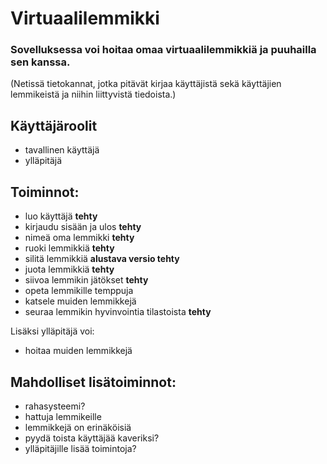 # Virtuaalilemmikki

### Sovelluksessa voi hoitaa omaa virtuaalilemmikkiä ja puuhailla sen kanssa.
(Netissä tietokannat, jotka pitävät kirjaa käyttäjistä sekä käyttäjien lemmikeistä ja niihin liittyvistä tiedoista.)
## Käyttäjäroolit
- tavallinen käyttäjä
- ylläpitäjä

## Toiminnot:
- luo käyttäjä **tehty**
- kirjaudu sisään ja ulos **tehty**
- nimeä oma lemmikki **tehty**
- ruoki lemmikkiä **tehty**
- silitä lemmikkiä **alustava versio tehty**
- juota lemmikkiä **tehty**
- siivoa lemmikin jätökset **tehty**
- opeta lemmikille temppuja
- katsele muiden lemmikkejä
- seuraa lemmikin hyvinvointia tilastoista **tehty**

Lisäksi ylläpitäjä voi:
- hoitaa muiden lemmikkejä

## Mahdolliset lisätoiminnot:
- rahasysteemi?
- hattuja lemmikeille
- lemmikkejä on erinäköisiä
- pyydä toista käyttäjää kaveriksi?
- ylläpitäjille lisää toimintoja?
